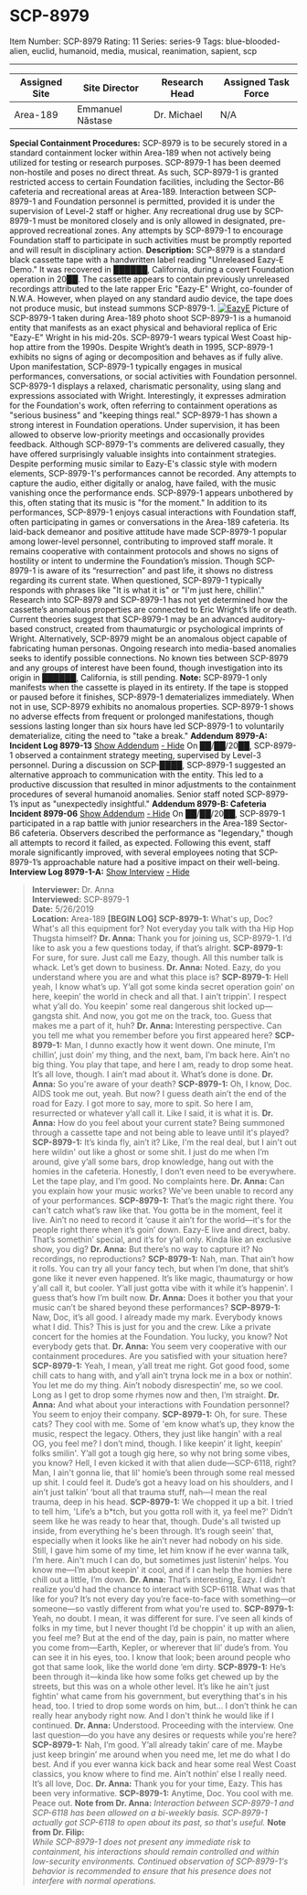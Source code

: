 # SCP-8979
Item Number: SCP-8979
Rating: 11
Series: series-9
Tags: blue-blooded-alien, euclid, humanoid, media, musical, reanimation, sapient, scp

---

**Assigned Site** | **Site Director** | **Research Head** | **Assigned Task Force**  
---|---|---|---  
Area-189 | Emmanuel Năstase | Dr. Michael | N/A  
**Special Containment Procedures:** SCP-8979 is to be securely stored in a standard containment locker within Area-189 when not actively being utilized for testing or research purposes.
SCP-8979-1 has been deemed non-hostile and poses no direct threat. As such, SCP-8979-1 is granted restricted access to certain Foundation facilities, including the Sector-B6 cafeteria and recreational areas at Area-189. Interaction between SCP-8979-1 and Foundation personnel is permitted, provided it is under the supervision of Level-2 staff or higher.
Any recreational drug use by SCP-8979-1 must be monitored closely and is only allowed in designated, pre-approved recreational zones. Any attempts by SCP-8979-1 to encourage Foundation staff to participate in such activities must be promptly reported and will result in disciplinary action.
**Description:** SCP-8979 is a standard black cassette tape with a handwritten label reading "Unreleased Eazy-E Demo." It was recovered in ██████, California, during a covert Foundation operation in 20██. The cassette appears to contain previously unreleased recordings attributed to the late rapper Eric "Eazy-E" Wright, co-founder of N.W.A. However, when played on any standard audio device, the tape does not produce music, but instead summons SCP-8979-1.
[![EazyE](https://scp-wiki.wdfiles.com/local--resized-images/scp-8979/EazyE/medium.jpg)](https://scp-wiki.wdfiles.com/local--files/scp-8979/EazyE)
Picture of SCP-8979-1 taken during Area-189 photo shoot
SCP-8979-1 is a humanoid entity that manifests as an exact physical and behavioral replica of Eric "Eazy-E" Wright in his mid-20s. SCP-8979-1 wears typical West Coast hip-hop attire from the 1990s. Despite Wright’s death in 1995, SCP-8979-1 exhibits no signs of aging or decomposition and behaves as if fully alive.
Upon manifestation, SCP-8979-1 typically engages in musical performances, conversations, or social activities with Foundation personnel. SCP-8979-1 displays a relaxed, charismatic personality, using slang and expressions associated with Wright. Interestingly, it expresses admiration for the Foundation's work, often referring to containment operations as "serious business" and "keeping things real."
SCP-8979-1 has shown a strong interest in Foundation operations. Under supervision, it has been allowed to observe low-priority meetings and occasionally provides feedback. Although SCP-8979-1's comments are delivered casually, they have offered surprisingly valuable insights into containment strategies.
Despite performing music similar to Eazy-E's classic style with modern elements, SCP-8979-1's performances cannot be recorded. Any attempts to capture the audio, either digitally or analog, have failed, with the music vanishing once the performance ends. SCP-8979-1 appears unbothered by this, often stating that its music is "for the moment."
In addition to its performances, SCP-8979-1 enjoys casual interactions with Foundation staff, often participating in games or conversations in the Area-189 cafeteria. Its laid-back demeanor and positive attitude have made SCP-8979-1 popular among lower-level personnel, contributing to improved staff morale. It remains cooperative with containment protocols and shows no signs of hostility or intent to undermine the Foundation’s mission.
Though SCP-8979-1 is aware of its “resurrection” and past life, it shows no distress regarding its current state. When questioned, SCP-8979-1 typically responds with phrases like "It is what it is" or "I'm just here, chillin’."
Research into SCP-8979 and SCP-8979-1 has not yet determined how the cassette’s anomalous properties are connected to Eric Wright’s life or death. Current theories suggest that SCP-8979-1 may be an advanced auditory-based construct, created from thaumaturgic or psychological imprints of Wright. Alternatively, SCP-8979 might be an anomalous object capable of fabricating human personas. Ongoing research into media-based anomalies seeks to identify possible connections.
No known ties between SCP-8979 and any groups of interest have been found, though investigation into its origin in ██████, California, is still pending.
**Note:** SCP-8979-1 only manifests when the cassette is played in its entirety. If the tape is stopped or paused before it finishes, SCP-8979-1 dematerializes immediately. When not in use, SCP-8979 exhibits no anomalous properties.
SCP-8979-1 shows no adverse effects from frequent or prolonged manifestations, though sessions lasting longer than six hours have led SCP-8979-1 to voluntarily dematerialize, citing the need to "take a break."
**Addendum 8979-A: Incident Log 8979-13**
[Show Addendum](javascript:;)
[\- Hide](javascript:;)
On ██/██/20██, SCP-8979-1 observed a containment strategy meeting, supervised by Level-3 personnel. During a discussion on SCP-████, SCP-8979-1 suggested an alternative approach to communication with the entity. This led to a productive discussion that resulted in minor adjustments to the containment procedures of several humanoid anomalies. Senior staff noted SCP-8979-1’s input as "unexpectedly insightful."
**Addendum 8979-B: Cafeteria Incident 8979-06**
[Show Addendum](javascript:;)
[\- Hide](javascript:;)
On ██/██/20██, SCP-8979-1 participated in a rap battle with junior researchers in the Area-189 Sector-B6 cafeteria. Observers described the performance as "legendary," though all attempts to record it failed, as expected. Following this event, staff morale significantly improved, with several employees noting that SCP-8979-1’s approachable nature had a positive impact on their well-being.
**Interview Log 8979-1-A:**
[Show Interview](javascript:;)
[\- Hide](javascript:;)
> **Interviewer:** Dr. Anna  
>  **Interviewed:** SCP-8979-1  
>  **Date:** 5/26/2019  
>  **Location:** Area-189
> **[BEGIN LOG]**
> **SCP-8979-1:** What's up, Doc? What's all this equipment for? Not everyday you talk with tha Hip Hop Thugsta himself?
> **Dr. Anna:** Thank you for joining us, SCP-8979-1. I’d like to ask you a few questions today, if that’s alright.
> **SCP-8979-1:** For sure, for sure. Just call me Eazy, though. All this number talk is whack. Let’s get down to business.
> **Dr. Anna:** Noted. Eazy, do you understand where you are and what this place is?
> **SCP-8979-1:** Hell yeah, I know what’s up. Y’all got some kinda secret operation goin’ on here, keepin’ the world in check and all that. I ain’t trippin'. I respect what y’all do. You keepin' some real dangerous shit locked up—gangsta shit. And now, you got me on the track, too. Guess that makes me a part of it, huh?
> **Dr. Anna:** Interesting perspective. Can you tell me what you remember before you first appeared here?
> **SCP-8979-1:** Man, I dunno exactly how it went down. One minute, I’m chillin’, just doin’ my thing, and the next, bam, I’m back here. Ain’t no big thing. You play that tape, and here I am, ready to drop some heat. It’s all love, though. I ain’t mad about it. What’s done is done.
> **Dr. Anna:** So you're aware of your death?
> **SCP-8979-1:** Oh, I know, Doc. AIDS took me out, yeah. But now? I guess death ain’t the end of the road for Eazy. I got more to say, more to spit. So here I am, resurrected or whatever y’all call it. Like I said, it is what it is.
> **Dr. Anna:** How do you feel about your current state? Being summoned through a cassette tape and not being able to leave until it's played?
> **SCP-8979-1:** It’s kinda fly, ain’t it? Like, I'm the real deal, but I ain't out here wildin' out like a ghost or some shit. I just do me when I’m around, give y’all some bars, drop knowledge, hang out with the homies in the cafeteria. Honestly, I don’t even need to be everywhere. Let the tape play, and I’m good. No complaints here.
> **Dr. Anna:** Can you explain how your music works? We've been unable to record any of your performances.
> **SCP-8979-1:** That’s the magic right there. You can’t catch what’s raw like that. You gotta be in the moment, feel it live. Ain’t no need to record it ‘cause it ain’t for the world—it's for the people right there when it’s goin’ down. Eazy-E live and direct, baby. That’s somethin’ special, and it’s for y’all only. Kinda like an exclusive show, you dig?
> **Dr. Anna:** But there’s no way to capture it? No recordings, no reproductions?
> **SCP-8979-1:** Nah, man. That ain’t how it rolls. You can try all your fancy tech, but when I’m done, that shit’s gone like it never even happened. It’s like magic, thaumaturgy or how y'all call it, but cooler. Y’all just gotta vibe with it while it’s happenin'. I guess that’s how I’m built now.
> **Dr. Anna:** Does it bother you that your music can’t be shared beyond these performances?
> **SCP-8979-1:** Naw, Doc, it’s all good. I already made my mark. Everybody knows what I did. This? This is just for you and the crew. Like a private concert for the homies at the Foundation. You lucky, you know? Not everybody gets that.
> **Dr. Anna:** You seem very cooperative with our containment procedures. Are you satisfied with your situation here?
> **SCP-8979-1:** Yeah, I mean, y’all treat me right. Got good food, some chill cats to hang with, and y’all ain’t tryna lock me in a box or nothin’. You let me do my thing. Ain’t nobody disrespectin’ me, so we cool. Long as I get to drop some rhymes now and then, I’m straight.
> **Dr. Anna:** And what about your interactions with Foundation personnel? You seem to enjoy their company.
> **SCP-8979-1:** Oh, for sure. These cats? They cool with me. Some of 'em know what’s up, they know the music, respect the legacy. Others, they just like hangin' with a real OG, you feel me? I don’t mind, though. I like keepin’ it light, keepin’ folks smilin'. Y’all got a tough gig here, so why not bring some vibes, you know? Hell, I even kicked it with that alien dude—SCP-6118, right? Man, I ain't gonna lie, that lil' homie’s been through some real messed up shit. I could feel it. Dude’s got a heavy load on his shoulders, and I ain’t just talkin’ ‘bout all that trauma stuff, nah—I mean the real trauma, deep in his head.
> **SCP-8979-1:** We chopped it up a bit. I tried to tell him, 'Life’s a b*tch, but you gotta roll with it, ya feel me?' Didn’t seem like he was ready to hear that, though. Dude's all twisted up inside, from everything he's been through. It’s rough seein' that, especially when it looks like he ain’t never had nobody on his side. Still, I gave him some of my time, let him know if he ever wanna talk, I’m here. Ain't much I can do, but sometimes just listenin’ helps. You know me—I’m about keepin' it cool, and if I can help the homies here chill out a little, I’m down.
> **Dr. Anna:** That’s interesting, Eazy. I didn’t realize you’d had the chance to interact with SCP-6118. What was that like for you? It’s not every day you’re face-to-face with something—or someone—so vastly different from what you're used to.
> **SCP-8979-1:** Yeah, no doubt. I mean, it was different for sure. I’ve seen all kinds of folks in my time, but I never thought I’d be choppin' it up with an alien, you feel me? But at the end of the day, pain is pain, no matter where you come from—Earth, Kepler, or wherever that lil’ dude’s from. You can see it in his eyes, too. I know that look; been around people who got that same look, like the world done ‘em dirty.
> **SCP-8979-1:** He’s been through it—kinda like how some folks get chewed up by the streets, but this was on a whole other level. It’s like he ain't just fightin' what came from his government, but everything that's in his head, too. I tried to drop some words on him, but… I don’t think he can really hear anybody right now. And I don't think he would like if I continued.
> **Dr. Anna:** Understood. Proceeding with the interview. One last question—do you have any desires or requests while you're here?
> **SCP-8979-1:** Nah, I’m good. Y’all already takin’ care of me. Maybe just keep bringin’ me around when you need me, let me do what I do best. And if you ever wanna kick back and hear some real West Coast classics, you know where to find me. Ain’t nothin’ else I really need. It’s all love, Doc.
> **Dr. Anna:** Thank you for your time, Eazy. This has been very informative.
> **SCP-8979-1:** Anytime, Doc. You cool with me. Peace out.
**Note from Dr. Anna:** _Interaction between SCP-8979-1 and SCP-6118 has been allowed on a bi-weekly basis. SCP-8979-1 actually got SCP-6118 to open about its past, so that's useful._
**Note from Dr. Filip:**  
_While SCP-8979-1 does not present any immediate risk to containment, his interactions should remain controlled and within low-security environments. Continued observation of SCP-8979-1's behavior is recommended to ensure that his presence does not interfere with normal operations._